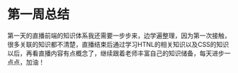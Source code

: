 # 第一周总结
第一天的直播前端的知识体系我还需要一步步来，边学遍整理，因为第一次接触，很多关联的知识都不清楚，直播结束后通过学习HTNL的相关知识以及CSS的知识以后，再看直播内容有点概念了，继续跟着老师丰富自己的知识储备，每天进步一点点，加油！
